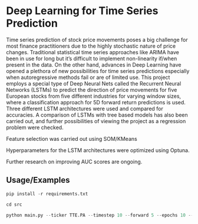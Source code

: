 
# Deep Learning for Time Series Prediction


Time series prediction of stock price movements poses a big challenge for most finance practitioners due to the highly stochastic nature of price changes. Traditional statistical time series approaches like ARIMA have been in use for long but it’s difficult to implement non-linearity if/when present in the data. On the other hand, advances in Deep Learning have opened a plethora of new possibilities for time series predictions especially when autoregressive methods fail or are of limited use. This project employs a special type of Deep Neural Nets called the Recurrent Neural Networks (LSTMs) to predict the direction of price movements for five European stocks from five different industries for varying window sizes, where a classification approach for 5D forward return predictions is used. Three different LSTM architectures were used and compared for accuracies. A comparison of LSTMs with tree based models has also been carried out, and further possibilities of viewing the project as a regression problem were checked.

Feature selection was carried out using SOM/KMeans

Hyperparameters for the LSTM architectures were optimized using Optuna.

Further research on improving AUC scores are ongoing.
## Usage/Examples

```python
pip install -r requirements.txt

cd src

python main.py --ticker TTE.PA --timestep 10 --forward 5 --epochs 10 --fs SOM



  
